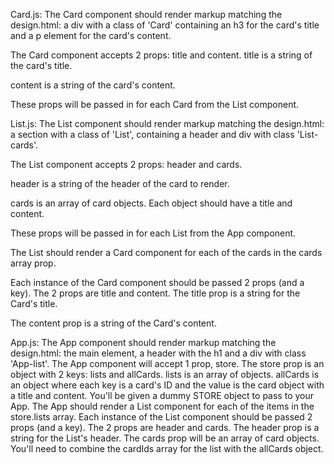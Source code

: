 Card.js:
The Card component should render markup matching the design.html: a div with a class of 'Card' containing an h3 for the card's title and a p element for the card's content.

The Card component accepts 2 props: title and content.
title is a string of the card's title.

content is a string of the card's content.

These props will be passed in for each Card from the List component.

List.js:
The List component should render markup matching the design.html: a section with a class of 'List', containing a header and div with class 'List-cards'.

The List component accepts 2 props: header and cards.

header is a string of the header of the card to render.

cards is an array of card objects. Each object should have a title and content.

These props will be passed in for each List from the App component.

The List should render a Card component for each of the cards in the cards array prop.

Each instance of the Card component should be passed 2 props (and a key). The 2 props are title and content.
The title prop is a string for the Card's title.

The content prop is a string of the Card's content.

App.js:
The App component should render markup matching the design.html: the main element, a header with the h1 and a div with class 'App-list'.
The App component will accept 1 prop, store.
The store prop is an object with 2 keys: lists and allCards.
lists is an array of objects.
allCards is an object where each key is a card's ID and the value is the card object with a title and content.
You'll be given a dummy STORE object to pass to your App.
The App should render a List component for each of the items in the store.lists array.
Each instance of the List component should be passed 2 props (and a key). The 2 props are header and cards.
The header prop is a string for the List's header.
The cards prop will be an array of card objects.
You'll need to combine the cardIds array for the list with the allCards object.